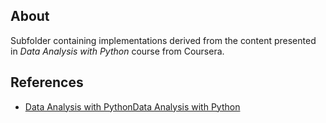 ## About
Subfolder containing implementations derived from the content presented in _Data Analysis with Python_ course from Coursera.
## References
- [Data Analysis with PythonData Analysis with Python](https://www.coursera.org/learn/data-analysis-with-python)
